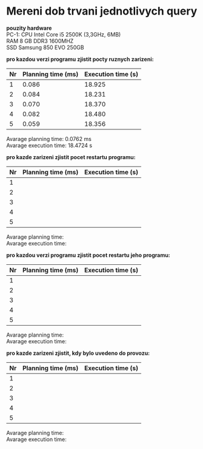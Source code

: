 # Mereni dob trvani jednotlivych query
**pouzity hardware**  
PC-1:
CPU Intel Core i5 2500K (3,3GHz, 6MB)  
RAM 8 GB DDR3 1600MHZ  
SSD Samsung 850 EVO 250GB  

**pro kazdou verzi programu zjistit pocty ruznych zarizeni:**  

| Nr  | Planning time (ms) | Execution time (s) |
| --- | ------------------ | ------------------ |
| 1  | 0.086              | 18.925 |
| 2  | 0.084              | 18.231 |
| 3  | 0.070              | 18.370 |
| 4  | 0.082              | 18.480 | 
| 5  | 0.059              | 18.356 |

Avarage planning time: 0.0762 ms  
Avarage execution time: 18.4724 s  

**pro kazde zarizeni zjistit pocet restartu programu:**  

Nr | Planning time (ms) | Execution time (s)  
--- | ----------------- | -------------------  
1 | | 
2 | |
3 | |
4 | | 
5 | |

Avarage planning time:   
Avarage execution time:  

**pro kazdou verzi programu zjistit pocet restartu jeho programu:**

Nr | Planning time (ms) | Execution time (s)
--- | ------------------ | -------------------
1 | | 
2 | |
3 | |
4 | | 
5 | |

Avarage planning time:   
Avarage execution time:  

**pro kazde zarizeni zjistit, kdy bylo uvedeno do provozu:**

Nr | Planning time (ms) | Execution time (s)
--- | ------------------ | -------------------
1 | | 
2 | |
3 | |
4 | | 
5 | |

Avarage planning time:  
Avarage execution time:  
